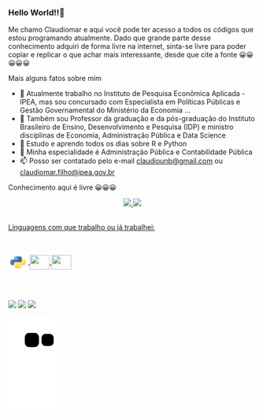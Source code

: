### Hello World!!👋


Me chamo Claudiomar e aqui você pode ter acesso a todos os códigos que estou programando atualmente.
Dado que grande parte desse conhecimento adquiri de forma livre na internet, sinta-se livre para poder copiar e replicar o que achar mais interessante, desde que cite a fonte 😀😀😀😀😀

Mais alguns fatos sobre mim 
- 🔭 Atualmente trabalho no Instituto de Pesquisa Econômica Aplicada - IPEA, mas sou concursado com Especialista em Políticas Públicas e Gestão Governamental do Ministério da Economia ...
- 🔭 Também sou Professor da graduação e da pós-graduação do Instituto Brasileiro de Ensino, Desenvolvimento e Pesquisa (IDP) e ministro disciplinas de Economia, Administração Pública e Data Science
- 🌱 Estudo e aprendo todos os dias sobre R e Python
- 💬 Minha especialidade é Administração Pública e Contabilidade Pública
- 📫 Posso ser contatado pelo e-mail claudiounb@gmail.com ou claudiomar.filho@ipea.gov.br

Conhecimento aqui é livre 😀😀😀

<div align="center">
  <a href="https://github.com/claudiomar23">
  <img height="180em" src="https://github-readme-stats.vercel.app/api?username=claudiomar23&show_icons=true&theme=dark&include_all_commits=true&count_private=true"/>
  <img height="180em" src="https://github-readme-stats.vercel.app/api/top-langs/?username=claudiomar23&layout=compact&langs_count=7&theme=dark"/>
</div>
  <br>

 Linguagens com que trabalho ou já trabalhei: 
  
  </br>
  <div style="display: inline_block"><br>
  <img align="center" alt="Python" height="30" width="40" src="https://raw.githubusercontent.com/devicons/devicon/master/icons/python/python-original.svg">
  <img align="center" height="30" width="40" src="https://cdn.jsdelivr.net/gh/devicons/devicon/icons/r/r-original.svg" >
  <img align="center" height="30" width="40" src="https://cdn.jsdelivr.net/gh/devicons/devicon/icons/html5/html5-original-wordmark.svg"> 
  </div>
  
  <br></br>
  <div> 
  <a href="https://www.instagram.com/prof.claudiomar/" target="_blank"><img src="https://img.shields.io/badge/-Instagram-%23E4405F?style=for-the-badge&logo=instagram&logoColor=white" target="_blank"></a>
 	<a href = "mailto:claudiounb@gmail.com"><img src="https://img.shields.io/badge/-Gmail-%23333?style=for-the-badge&logo=gmail&logoColor=white" target="_blank"></a>
  <a href="https://www.linkedin.com/in/claudiomar-matias-rolim-filho-8200a931/" target="_blank"><img src="https://img.shields.io/badge/-LinkedIn-%230077B5?style=for-the-badge&logo=linkedin&logoColor=white" target="_blank"></a> 
 
  ![Snake animation](https://github.com/rafaballerini/rafaballerini/blob/output/github-contribution-grid-snake.svg)
 
</div>
